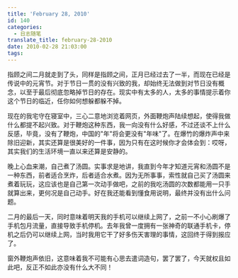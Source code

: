 ```yaml
---
title: 'February 28, 2010'
id: 140
categories:
  - 日志随笔
translate_title: february-28-2010
date: 2010-02-28 21:03:00
tags:
---
```


指顾之间二月就走到了头，同样是指顾之间，正月已经过去了一半，而现在已经是传说中的元宵节。对于节日一贯的没有兴致的我，却始终无法做到对节日没有概念，以至于最后彻底忽略掉节日的存在。现实中有太多的人，太多的事情提示着你这个节日的临近，任你如何想躲都躲不掉。

现在的我宅守在寝室中，三心二意地浏览着网页，外面鞭炮声陆续想起，使得我做什么都提不起兴致。对于鞭炮这种东西，我一向没有什么好感，不过还谈不上什么反感，毕竟，没有了鞭炮，中国的"年"将会更没有"年味"了。在爆竹的爆炸声中来除旧迎新，其实还算是很美好的一件事，因为只有在这时候你才会体会到：哎呀，其实我们的生活环境一直以来还算是安静的。

晚上心血来潮，自己煮了汤圆。实事求是地讲，我直到今年才知道元宵和汤圆不是一种东西，前者适合烹炸，后者适合水煮。因为无所事事，索性就自己买了汤圆来煮着玩玩，这应该也是自己第一次动手做吧，之前的我吃汤圆的次数都能用一只手就算出来，更何况是自己动手。好在我还能看到懂食用说明，最终并没有出什么问题。

二月的最后一天，同时意味着明天我的手机可以继续上网了，之前一不小心刷爆了手机包月流量，直接导致手机停机。去年我曾一度拥有一张神奇的联通手机卡，停机之后仍可以继续上网，当时我用它干了好多伤天害理的事情，这回终于得到报应了。

窗外鞭炮声依旧，这意味着我不可能有心思去遣词造句，罢了罢了，今天就权且如此吧，反正不如此亦没有什么大不同！